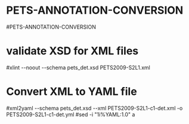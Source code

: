 # PETS-ANNOTATION-CONVERSION
#PETS-ANNOTATION-CONVERSION

# validate XSD for XML files
#xlint --noout --schema  pets_det.xsd PETS2009-S2L1.xml

# Convert XML to YAML file
#xml2yaml --schema pets_det.xsd --xml PETS2009-S2L1-c1-det.xml -o PETS2009-S2L1-c1-det.yml
#sed -i "1i%YAML:1.0" a 
